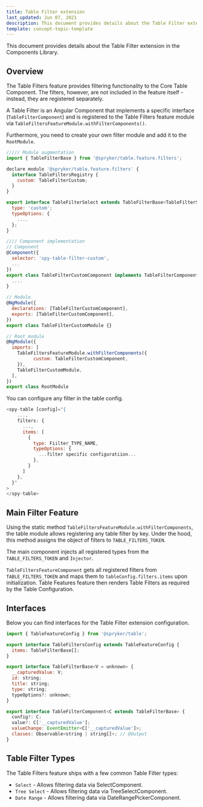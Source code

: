 ```yaml
---
title: Table Filter extension
last_updated: Jun 07, 2021
description: This document provides details about the Table Filter extension in the Сomponents Library.
template: concept-topic-template
---
```


This document provides details about the Table Filter extension in the Components Library.

## Overview

The Table Filters feature provides filtering functionality to the Core Table Component. The filters, however, are not included in the feature itself - instead, they are registered separately.

A Table Filter is an Angular Component that implements a specific interface (`TableFilterComponent`) and is registered to the Table Filters feature module via `TableFiltersFeatureModule.withFilterComponents()`.

Furthermore, you need to create your own filter module and add it to the `RootModule`.

```js
///// Module augmentation
import { TableFilterBase } from '@spryker/table.feature.filters';

declare module '@spryker/table.feature.filters' {
  interface TableFiltersRegistry {
    custom: TableFilterCustom;
  }
}

export interface TableFilterSelect extends TableFilterBase<TableFilterSelectValue> {
  type: 'custom';
  typeOptions: {
    ....
  };
}

//// Component implementation
// Component
@Component({
  selector: 'spy-table-filter-custom',
  ...
})
export class TableFilterCustomComponent implements TableFilterComponent<TableFilterSelect> {
  ....
}

// Module
@NgModule({
  declarations: [TableFilterCustomComponent],
  exports: [TableFilterCustomComponent],
})
export class TableFilterCustomModule {}

// Root module
@NgModule({
  imports: [
    TableFiltersFeatureModule.withFilterComponents({
          custom: TableFilterCustomComponent,
    }),
    TableFilterCustomModule,
  ],
})
export class RootModule
```

You can configure any filter in the table config.

```js
<spy-table [config]="{
    ...,
    filters: {
      ...,
      items: [
        {
          type: Fiilter_TYPE_NAME,
          typeOptions: {
            ...filter specific configuratiion...
          },
        }
      ]
    },
  }"
>
</spy-table>
```

## Main Filter Feature

Using the static method  `TableFiltersFeatureModule.withFilterComponents`, the table module allows registering any table filter by key. Under the hood, this method assigns the object of filters to `TABLE_FILTERS_TOKEN`.

The main component injects all registered types from the `TABLE_FILTERS_TOKEN` and `Injector`.

`TableFiltersFeatureComponent` gets all registered filters from `TABLE_FILTERS_TOKEN` and maps them to `tableConfig.filters.items` upon initialization. Table Features feature then renders Table Filters as required by the Table Configuration.

## Interfaces

Below you can find interfaces for the Table Filter extension configuration.

```js
import { TableFeatureConfig } from '@spryker/table';

export interface TableFiltersConfig extends TableFeatureConfig {
  items: TableFilterBase[];
}

export interface TableFilterBase<V = unknown> {
  __capturedValue: V;
  id: string;
  title: string;
  type: string;
  typeOptions?: unknown;
}

export interface TableFilterComponent<C extends TableFilterBase> {
  config?: C;
  value?: C['__capturedValue'];
  valueChange: EventEmitter<C['__capturedValue']>;
  classes: Observable<string | string[]>; // @Output
}
```

## Table Filter Types

The Table Filters feature ships with a few common Table Filter types:

- `Select` - Allows filtering data via SelectComponent.
- `Tree Select` - Allows filtering data via TreeSelectComponent.
- `Date Range` - Allows filtering data via DateRangePickerComponent.